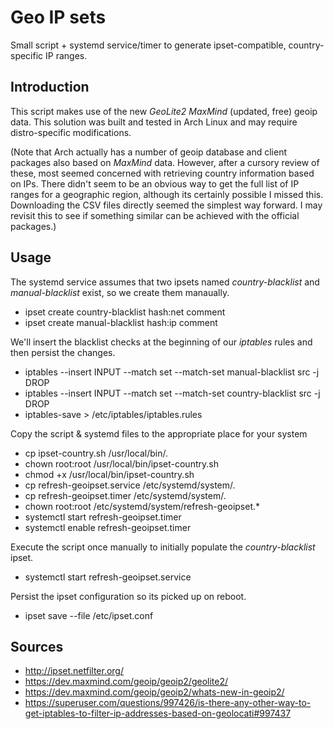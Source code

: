 Geo IP sets
============
Small script + systemd service/timer to generate ipset-compatible, country-specific IP ranges.

Introduction
------------
This script makes use of the new *GeoLite2 MaxMind* (updated, free) geoip data. This solution was built and tested in Arch Linux and may require distro-specific modifications.

(Note that Arch actually has a number of geoip database and client packages also based on *MaxMind* data. However, after a cursory review of these, most seemed concerned with retrieving country information based on IPs. There didn't seem to be an obvious way to get the full list of IP ranges for a geographic region, although its certainly possible I missed this. Downloading the CSV files directly seemed the simplest way forward. I may revisit this to see if something similar can be achieved with the official packages.)

Usage
------------
The systemd service assumes that two ipsets named *country-blacklist* and *manual-blacklist* exist, so we create them manaually.
* ipset create country-blacklist hash:net comment
* ipset create manual-blacklist hash:ip comment

We'll insert the blacklist checks at the beginning of our *iptables* rules and then persist the changes.
* iptables --insert INPUT --match set --match-set manual-blacklist src -j DROP
* iptables --insert INPUT --match set --match-set country-blacklist src -j DROP
* iptables-save > /etc/iptables/iptables.rules

Copy the script & systemd files to the appropriate place for your system
* cp ipset-country.sh /usr/local/bin/.
* chown root:root /usr/local/bin/ipset-country.sh
* chmod +x /usr/local/bin/ipset-country.sh
* cp refresh-geoipset.service /etc/systemd/system/.
* cp refresh-geoipset.timer /etc/systemd/system/.
* chown root:root /etc/systemd/system/refresh-geoipset.*
* systemctl start refresh-geoipset.timer
* systemctl enable refresh-geoipset.timer

Execute the script once manually to initially populate the *country-blacklist* ipset.
* systemctl start refresh-geoipset.service

Persist the ipset configuration so its picked up on reboot.
* ipset save --file /etc/ipset.conf

Sources
------------
* http://ipset.netfilter.org/
* https://dev.maxmind.com/geoip/geoip2/geolite2/
* https://dev.maxmind.com/geoip/geoip2/whats-new-in-geoip2/
* https://superuser.com/questions/997426/is-there-any-other-way-to-get-iptables-to-filter-ip-addresses-based-on-geolocati#997437

